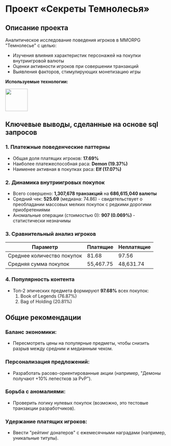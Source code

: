 # Проект «Секреты Темнолесья»

## Описание проекта

Аналитическое исследование поведения игроков в MMORPG "Темнолесье" с целью:
- Изучения влияния характеристик персонажей на покупки внутриигровой валюты
- Оценки активности игроков при совершении транзакций
- Выявления факторов, стимулирующих монетизацию игры

**Используемые технологии:**
  
<img src="https://user-images.githubusercontent.com/81221395/146988241-e9b117b4-745a-4d71-bc41-752e6f04f2b2.png" width="70">
  
## Ключевые выводы, сделанные на основе sql запросов

### 1. Платежные поведенческие паттерны
- Общая доля платящих игроков: **17.69%**
- Наиболее платежеспособная раса: **Demon (19.37%)**
- Наименее активная в покупках раса: **Elf (17.07%)**

### 2. Динамика внутриигровых покупок
- Всего совершено: **1,307,678 транзакций** на **686,615,040 валюты**
- Средний чек: **525.69** (медиана: 74.86) - свидетельствует о преобладании массовых мелких покупок с редкими дорогими приобретениями
- Аномальные операции (стоимостью 0): **907 (0.069%)** - статистически незначимы

### 3. Сравнительный анализ игроков
| Параметр | Платящие | Неплатящие |
|----------|----------|------------|
| Среднее количество покупок | 81.68 | 97.56 |
| Средняя сумма покупок | 55,467.75 | 48,631.74 |

### 4. Популярность контента
- Топ-2 эпических предмета формируют **97.68%** всех покупок:
  1. Book of Legends (76.87%)
  2. Bag of Holding (20.81%)

## Общие рекомендации
### Баланс экономики:

- Пересмотреть цены на популярные предметы, чтобы снизить разрыв между средним и медианным чеком.

### Персонализация предложений:

- Разработать расово-ориентированные акции (например, "Демоны получают +10% лепестков за PvP").

### Борьба с аномалиями:

- Проверить логику нулевых покупок (возможно, это тестовые транзакции разработчиков).

### Удержание платящих игроков:

- Ввести "рейтинг донатеров" с ежемесячными наградами (например, уникальные титулы).




